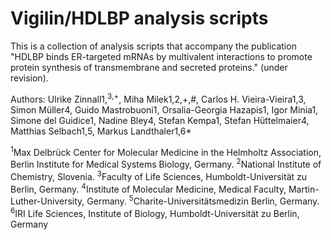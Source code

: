 # Vigilin/HDLBP analysis scripts

This is a collection of analysis scripts that accompany the publication "HDLBP binds ER-targeted mRNAs by multivalent interactions to promote protein synthesis of transmembrane and secreted proteins." (under revision).

Authors:
Ulrike Zinnall1,<sup>3</sup><sup>,</sup><sup>+</sup>, Miha Milek1,2,+,#, Carlos H. Vieira-Vieira1,3, Simon Müller4, Guido Mastrobuoni1, Orsalia-Georgia Hazapis1, Igor Minia1, Simone del Guidice1, Nadine Bley4, Stefan Kempa1, Stefan Hüttelmaier4, Matthias Selbach1,5, Markus Landthaler1,6*

<sup>1</sup>Max Delbrück Center for Molecular Medicine in the Helmholtz Association, Berlin Institute for Medical Systems Biology, Germany.
<sup>2</sup>National Institute of Chemistry, Slovenia.
<sup>3</sup>Faculty of Life Sciences, Humboldt-Universität zu Berlin, Germany.
<sup>4</sup>Institute of Molecular Medicine, Medical Faculty, Martin-Luther-University, Germany.
<sup>5</sup>Charite-Universitätsmedizin Berlin, Germany.
<sup>6</sup>IRI Life Sciences, Institute of Biology, Humboldt-Universität zu Berlin, Germany

